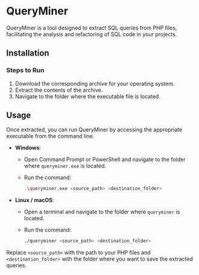 # QueryMiner

QueryMiner is a tool designed to extract SQL queries from PHP files, facilitating the analysis and refactoring of SQL code in your projects.

## Installation

### Steps to Run

1. Download the corresponding archive for your operating system.
2. Extract the contents of the archive.
3. Navigate to the folder where the executable file is located.

## Usage

Once extracted, you can run QueryMiner by accessing the appropriate executable from the command line.

- **Windows**:
  - Open Command Prompt or PowerShell and navigate to the folder where `queryminer.exe` is located.
  - Run the command:

    ```sh
    .\queryminer.exe <source_path> <destination_folder>
    ```

- **Linux / macOS**:
  - Open a terminal and navigate to the folder where `queryminer` is located.
  - Run the command:

    ```sh
    ./queryminer <source_path> <destination_folder>
    ```

Replace `<source_path>` with the path to your PHP files and `<destination_folder>` with the folder where you want to save the extracted queries.
